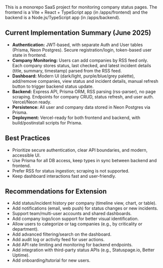 <!-- Use this file to provide workspace-specific custom instructions to Copilot. For more details, visit https://code.visualstudio.com/docs/copilot/copilot-customization#_use-a-githubcopilotinstructionsmd-file -->

This is a monorepo SaaS project for monitoring company status pages. The frontend is a Vite + React + TypeScript app (in /apps/frontend) and the backend is a Node.js/TypeScript app (in /apps/backend).

## Current Implementation Summary (June 2025)
- **Authentication:** JWT-based, with separate Auth and User tables (Prisma, Neon Postgres). Secure registration/login, token-based user state in frontend.
- **Company Monitoring:** Users can add companies by RSS feed only. Each company stores status, last checked, and latest incident details (title, summary, timestamp) parsed from the RSS feed.
- **Dashboard:** Modern UI (dark/light, purple/blue/grey palette), add/remove companies, view status and incident details, manual refresh button to trigger backend status update.
- **Backend:** Express API, Prisma ORM, RSS parsing (rss-parser), no page scraping. Endpoints for company CRUD, status refresh, and user auth. Vercel/Neon ready.
- **Persistence:** All user and company data stored in Neon Postgres via Prisma.
- **Deployment:** Vercel-ready for both frontend and backend, with build/postinstall scripts for Prisma.

## Best Practices
- Prioritize secure authentication, clear API boundaries, and modern, accessible UI.
- Use Prisma for all DB access, keep types in sync between backend and frontend.
- Prefer RSS for status ingestion; scraping is not supported.
- Keep dashboard interactions fast and user-friendly.

## Recommendations for Extension
- Add status/incident history per company (timeline view, chart, or table).
- Add notifications (email, web push) for status changes or new incidents.
- Support team/multi-user accounts and shared dashboards.
- Add company logo/icon support for better visual identification.
- Allow users to categorize or tag companies (e.g., by criticality or department).
- Add advanced filtering/search on the dashboard.
- Add audit log or activity feed for user actions.
- Add API rate limiting and monitoring for backend endpoints.
- Add integration with third-party status APIs (e.g., Statuspage.io, Better Uptime).
- Add onboarding/tutorial for new users.
